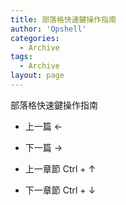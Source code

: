 ```yaml
---
title: 部落格快速鍵操作指南
author: 'Opshell'
categories:
  - Archive
tags:
  - Archive
layout: page
---
```


部落格快速鍵操作指南

- 上一篇 ←
- 下一篇 →

- 上一章節 Ctrl + ↑
- 下一章節 Ctrl + ↓
